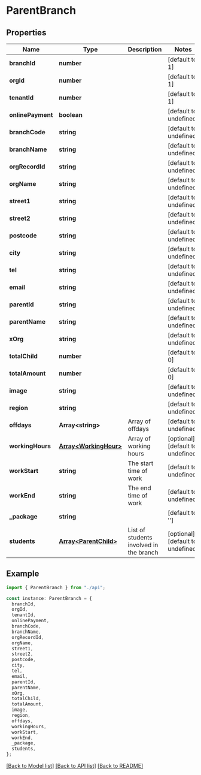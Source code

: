 # ParentBranch

## Properties

| Name              | Type                                           | Description                             | Notes                             |
| ----------------- | ---------------------------------------------- | --------------------------------------- | --------------------------------- |
| **branchId**      | **number**                                     |                                         | [default to 1]                    |
| **orgId**         | **number**                                     |                                         | [default to 1]                    |
| **tenantId**      | **number**                                     |                                         | [default to 1]                    |
| **onlinePayment** | **boolean**                                    |                                         | [default to undefined]            |
| **branchCode**    | **string**                                     |                                         | [default to undefined]            |
| **branchName**    | **string**                                     |                                         | [default to undefined]            |
| **orgRecordId**   | **string**                                     |                                         | [default to undefined]            |
| **orgName**       | **string**                                     |                                         | [default to undefined]            |
| **street1**       | **string**                                     |                                         | [default to undefined]            |
| **street2**       | **string**                                     |                                         | [default to undefined]            |
| **postcode**      | **string**                                     |                                         | [default to undefined]            |
| **city**          | **string**                                     |                                         | [default to undefined]            |
| **tel**           | **string**                                     |                                         | [default to undefined]            |
| **email**         | **string**                                     |                                         | [default to undefined]            |
| **parentId**      | **string**                                     |                                         | [default to undefined]            |
| **parentName**    | **string**                                     |                                         | [default to undefined]            |
| **xOrg**          | **string**                                     |                                         | [default to undefined]            |
| **totalChild**    | **number**                                     |                                         | [default to 0]                    |
| **totalAmount**   | **number**                                     |                                         | [default to 0]                    |
| **image**         | **string**                                     |                                         | [default to undefined]            |
| **region**        | **string**                                     |                                         | [default to undefined]            |
| **offdays**       | **Array&lt;string&gt;**                        | Array of offdays                        | [default to undefined]            |
| **workingHours**  | [**Array&lt;WorkingHour&gt;**](WorkingHour.md) | Array of working hours                  | [optional] [default to undefined] |
| **workStart**     | **string**                                     | The start time of work                  | [default to undefined]            |
| **workEnd**       | **string**                                     | The end time of work                    | [default to undefined]            |
| **\_package**     | **string**                                     |                                         | [default to '']                   |
| **students**      | [**Array&lt;ParentChild&gt;**](ParentChild.md) | List of students involved in the branch | [optional] [default to undefined] |

## Example

```typescript
import { ParentBranch } from "./api";

const instance: ParentBranch = {
  branchId,
  orgId,
  tenantId,
  onlinePayment,
  branchCode,
  branchName,
  orgRecordId,
  orgName,
  street1,
  street2,
  postcode,
  city,
  tel,
  email,
  parentId,
  parentName,
  xOrg,
  totalChild,
  totalAmount,
  image,
  region,
  offdays,
  workingHours,
  workStart,
  workEnd,
  _package,
  students,
};
```

[[Back to Model list]](../README.md#documentation-for-models) [[Back to API list]](../README.md#documentation-for-api-endpoints) [[Back to README]](../README.md)

